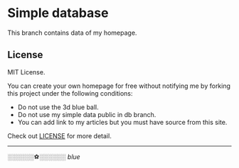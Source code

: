 # Simple database

This branch contains data of my homepage.

## License

MIT License.

You can create your own homepage for free without notifying me by forking this project under the following conditions:

- Do not use the 3d blue ball.
- Do not use my simple data public in db branch.
- You can add link to my articles but you must have source from this site.

Check out [LICENSE](./LICENSE) for more detail.

---

░░░░░░⚽░░░░░░ _blue_

